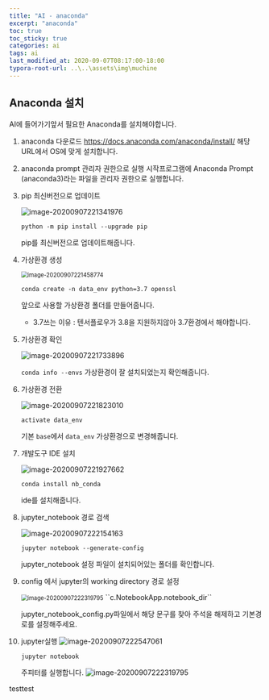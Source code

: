 ```yaml
---
title: "AI - anaconda"
excerpt: "anaconda"
toc: true
toc_sticky: true
categories: ai
tags: ai
last_modified_at: 2020-09-07T08:17:00-18:00
typora-root-url: ..\..\assets\img\muchine
---
```




## Anaconda 설치

AI에 들어가기앞서 필요한 Anaconda를 설치해야합니다.

1. anaconda 다운로드
   https://docs.anaconda.com/anaconda/install/
   해당 URL에서 OS에 맞게 설치합니다.

2. anaconda prompt 관리자 권한으로 실행
   시작프로그램에 Anaconda Prompt (anaconda3)라는 파일을 
   관리자 권한으로 실행합니다.

3. pip 최신버전으로 업데이트

   ![image-20200907221341976](C:\Users\kssam\AppData\Roaming\Typora\typora-user-images\image-20200907221341976.png)

   ``python -m pip install --upgrade pip`` 

    pip를 최신버전으로 업데이트해줍니다.
   

4. 가상환경 생성

   <img src="C:\Users\kssam\AppData\Roaming\Typora\typora-user-images\image-20200907221458774.png" alt="image-20200907221458774" style="zoom:80%;" />

   ``conda create -n data_env python=3.7 openssl``

   앞으로 사용할 가상환경 폴더를 만들어줍니다.

   - 3.7쓰는 이유 : 텐서플로우가 3.8을 지원하지않아 3.7환경에서 해야합니다.

5. 가상환경 확인

   ![image-20200907221733896](C:\Users\kssam\AppData\Roaming\Typora\typora-user-images\image-20200907221733896.png)

    

   ``conda info --envs``
   가상환경이 잘 설치되었는지 확인해줍니다.

6. 가상환경 전환

   ![image-20200907221823010](C:\Users\kssam\AppData\Roaming\Typora\typora-user-images\image-20200907221823010.png)

    

   ``activate data_env``

   기본 ``base``에서 ``data_env`` 가상환경으로 변경해줍니다.
   

7. 개발도구 IDE 설치

   ![image-20200907221927662](C:\Users\kssam\AppData\Roaming\Typora\typora-user-images\image-20200907221927662.png)

    

   ``conda install nb_conda``

   ide를 설치해줍니다.
   

8. jupyter_notebook 경로 검색
   

   ![image-20200907222154163](C:\Users\kssam\AppData\Roaming\Typora\typora-user-images\image-20200907222154163.png)
   

   ``jupyter notebook --generate-config``

   jupyter_notebook 설정 파일이 설치되어있는 폴더를 확인합니다.
   

9. config 에서 jupyter의 working directory 경로 설정

   <img src="C:\Users\kssam\AppData\Roaming\Typora\typora-user-images\image-20200907222319795.png" alt="image-20200907222319795" style="zoom:80%;" />
    ``c.NotebookApp.notebook_dir`` 

   jupyter_notebook_config.py파일에서 해당 문구를 찾아 
   주석을 해제하고 기본경로를 설정해주세요.

10. jupyter실행
    ![image-20200907222547061](C:\Users\kssam\AppData\Roaming\Typora\typora-user-images\image-20200907222547061.png)

    ``jupyter notebook``

    주피터를 실행합니다.
    ![image-20200907222319795](/image-20200907222319795.png)



testtest